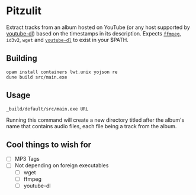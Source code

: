 # Pitzulit
Extract tracks from an album hosted on YouTube (or any host supported by [youtube-dl](https://github.com/rg3/youtube-dl))
based on the timestamps in its description.
Expects [`ffmpeg`](https://ffmpeg.org/), `id3v2`, `wget` and [`youtube-dl`](http://rg3.github.io/youtube-dl/) to exist in your $PATH.

## Building
```
opam install containers lwt.unix yojson re
dune build src/main.exe
```

## Usage
```
_build/default/src/main.exe URL
```
Running this command will create a new directory titled after the album's name that contains audio files, each file being a track from the album.

## Cool things to wish for
- [ ] MP3 Tags
- [ ] Not depending on foreign executables
    - [ ] wget
    - [ ] ffmpeg
    - [ ] youtube-dl

